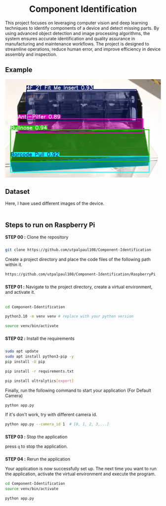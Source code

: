 

# <div align='center'>Component Identification</div>

This project focuses on leveraging computer vision and deep learning techniques to identify components of a device and detect missing parts. By using advanced object detection and image processing algorithms, the system ensures accurate identification and quality assurance in manufacturing and maintenance workflows. The project is designed to streamline operations, reduce human error, and improve efficiency in device assembly and inspection. 

## Example

<img src="../examples/example_01.png">

## Dataset

Here, I have used different images of the device.


## <div style="padding-top: 20px"> Steps to run on Raspberry Pi</div>

<div style="padding-bottom:10px"><b>STEP 00 :</b> Clone the repository</div>

```bash
git clone https://github.com/utpalpaul108/Component-Identification
```
Create a project directory and place the code files of the following path within it. 
```bash
https://github.com/utpalpaul108/Component-Identification/RaspberryPi
```
<div style="padding-top:10px"><b>STEP 01 :</b> Navigate to the project directory, create a virtual environment, and activate it. 
</div><br>

```bash
cd Component-Identification
```
```bash
python3.10 -m venv venv # replace with your python version
```
```bash
source venv/bin/activate
```


<div style="padding-top:10px; padding-bottom:10px"><b>STEP 02 :</b> Install the requirements</div>


```bash
sudo apt update
sudo apt install python3-pip -y
pip install -U pip
```
```bash
pip install -r requirements.txt
```
```bash
pip install ultralytics[export]
```

Finally, run the following command to start your application (For Default Camera)
```bash
python app.py 
```
If it's don't work, try with different camera id.
```bash
python app.py --camera_id 1  # [0, 1, 2, 3,...]
```

<div style="padding-top:10px"><b>STEP 03 :</b> Stop the application</div>

press `q` to stop the application.

<div style="padding-top:10px"><b>STEP 04 :</b> Rerun the application</div>
<p>Your application is now successfully set up. The next time you want to run the application, activate the virtual environment and execute the program.</p>


```bash
cd Component-Identification
source venv/bin/activate 
```
```bash
python app.py
```


